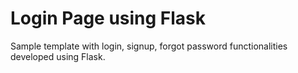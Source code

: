 # Login Page using Flask
Sample template with login, signup, forgot password functionalities developed using Flask.

